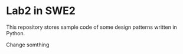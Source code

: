 # Lab2 in SWE2

This repository stores sample code of some design patterns written in Python.

Change somthing

